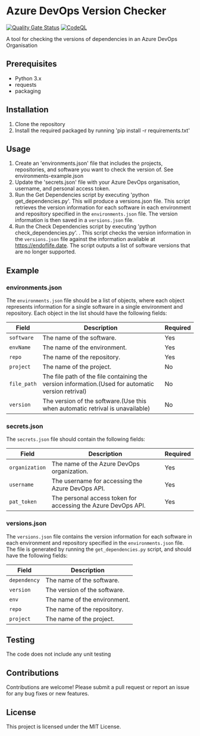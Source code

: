 # Azure DevOps Version Checker

[![Quality Gate Status](https://sonarcloud.io/api/project_badges/measure?project=moverperfect_Az-DevOps-Dependency-Check&metric=alert_status)](https://sonarcloud.io/summary/new_code?id=moverperfect_Az-DevOps-Dependency-Check)
[![CodeQL](https://github.com/moverperfect/Az-DevOps-Dependency-Check/actions/workflows/codeql.yml/badge.svg)](https://github.com/moverperfect/Az-DevOps-Dependency-Check/actions/workflows/codeql.yml)

A tool for checking the versions of dependencies in an Azure DevOps Organisation

## Prerequisites

- Python 3.x
- requests
- packaging

## Installation

1. Clone the repository
2. Install the required packaged by running 'pip install -r requirements.txt'

## Usage

1. Create an 'environments.json' file that includes the projects, repositories, and software you want to check the version of. See environments-example.json
2. Update the 'secrets.json' file with your Azure DevOps organisation, username, and personal access token.
3. Run the Get Dependencies script by executing 'python get_dependencies.py'. This will produce a versions.json file. This script retrieves the version information for each software in each environment and repository specified in the `environments.json` file. The version information is then saved in a `versions.json` file.
4. Run the Check Dependencies script by executing 'python check_dependencies.py'. . This script checks the version information in the `versions.json` file against the information available at https://endoflife.date. The script outputs a list of software versions that are no longer supported.

## Example

### environments.json

The `environments.json` file should be a list of objects, where each object represents information for a single software in a single environment and repository. Each object in the list should have the following fields:

| Field       | Description                                                                                        | Required |
| ----------- | -------------------------------------------------------------------------------------------------- | -------- |
| `software`  | The name of the software.                                                                          | Yes      |
| `envName`   | The name of the environment.                                                                       | Yes      |
| `repo`      | The name of the repository.                                                                        | Yes      |
| `project`   | The name of the project.                                                                           | No       |
| `file_path` | The file path of the file containing the version information.(Used for automatic version retrival) | No       |
| `version`   | The version of the software.(Use this when automatic retrival is unavailable)                      | No       |

### secrets.json

The `secrets.json` file should contain the following fields:

| Field          | Description                                                   | Required |
| -------------- | ------------------------------------------------------------- | -------- |
| `organization` | The name of the Azure DevOps organization.                    | Yes      |
| `username`     | The username for accessing the Azure DevOps API.              | Yes      |
| `pat_token`    | The personal access token for accessing the Azure DevOps API. | Yes      |

### versions.json

The `versions.json` file contains the version information for each software in each environment and repository specified in the `environments.json` file. The file is generated by running the `get_dependencies.py` script, and should have the following fields:

| Field        | Description                  |
| ------------ | ---------------------------- |
| `dependency` | The name of the software.    |
| `version`    | The version of the software. |
| `env`        | The name of the environment. |
| `repo`       | The name of the repository.  |
| `project`    | The name of the project.     |

## Testing

The code does not include any unit testing

## Contributions

Contributions are welcome! Please submit a pull request or report an issue for any bug fixes or new features.

## License

This project is licensed under the MIT License.
